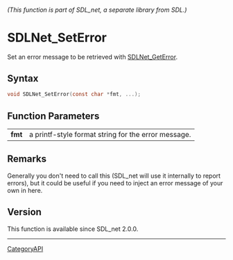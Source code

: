 ###### (This function is part of SDL_net, a separate library from SDL.)
# SDLNet_SetError

Set an error message to be retrieved with [SDLNet_GetError](SDLNet_GetError.md).

## Syntax

```c
void SDLNet_SetError(const char *fmt, ...);

```

## Function Parameters

|             |                                                     |
| ----------- | --------------------------------------------------- |
| **fmt**     | a printf-style format string for the error message. |

## Remarks

Generally you don't need to call this (SDL_net will use it internally to
report errors), but it could be useful if you need to inject an error
message of your own in here.

## Version

This function is available since SDL_net 2.0.0.

----
[CategoryAPI](CategoryAPI.md)

